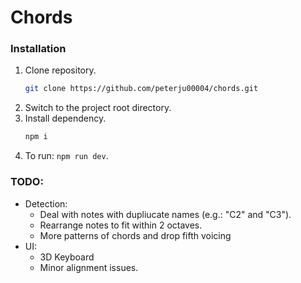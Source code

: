 # Chords

### Installation
1. Clone repository.
    ```bash
    git clone https://github.com/peterju00004/chords.git
    ```
2. Switch to the project root directory.
3. Install dependency.
    ```bash
    npm i
    ```
4. To run: `npm run dev`.

### TODO:
- Detection:
  - Deal with notes with dupliucate names (e.g.: "C2" and "C3").
  - Rearrange notes to fit within 2 octaves.
  - More patterns of chords and drop fifth voicing
- UI:
  - 3D Keyboard
  - Minor alignment issues.